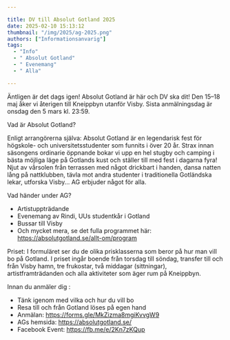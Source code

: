 ```yaml
---

title: DV till Absolut Gotland 2025
date: 2025-02-10 15:13:12
thumbnail: "/img/2025/ag-2025.png"
authors: ["Informationsanvarig"]
tags: 
  - "Info"
  - " Absolut Gotland"
  - " Evenemang"
  - " Alla"

---
```

Äntligen är det dags igen! Absolut Gotland är här och DV ska dit! Den 15–18 maj åker vi återigen till Kneippbyn utanför Visby.
Sista anmälningsdag är onsdag den 5 mars kl. 23:59.


Vad är Absolut Gotland?

Enligt arrangörerna själva: Absolut Gotland är en legendarisk fest för högskole- och universitetsstudenter som funnits i över 20 år. Strax innan säsongens ordinarie öppnande bokar vi upp en hel stugby och camping i bästa möjliga läge på Gotlands kust och ställer till med fest i dagarna fyra! Njut av vårsolen från terrassen med något drickbart i handen, dansa natten lång på nattklubben, tävla mot andra studenter i traditionella Gotländska lekar, utforska Visby... AG erbjuder något för alla.

Vad händer under AG?
- Artistuppträdande
- Evenemang av Rindi, UUs studentkår i Gotland
- Bussar till Visby
- Och mycket mera, se det fulla programmet här: https://absolutgotland.se/allt-om/program

Priset:
I formuläret ser du de olika prisklasserna som beror på hur man vill bo på Gotland. I priset ingår boende från torsdag till söndag, transfer till och från Visby hamn, tre frukostar, två middagar (sittningar), artistframträdanden och alla aktiviteter som äger rum på Kneippbyn.

Innan du anmäler dig :
- Tänk igenom med vilka och hur du vill bo
- Resa till och från Gotland löses på egen hand
- Anmälan: https://forms.gle/MkZizma8mgiKvvgW9
- AGs hemsida: https://absolutgotland.se/
- Facebook Event: https://fb.me/e/2Kn7zKQup